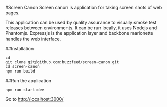 #Screen Canon
Screen canon is application for taking screen shots of web pages. 

This application can be used by quality assurance to visually smoke test releases between environments. It can be run locally, it uses Nodejs and Phantomjs. Expressjs is the application layer and backbone marionette handles the web interface. 

##Installation
```
cd
git clone git@github.com:buzzfeed/screen-canon.git
cd screen-canon
npm run build
```

##Run the application
```
npm run start:dev
```

Go to [http://localhost:3000/](http://localhost:3000/)
